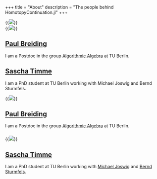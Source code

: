 +++
title = "About"
description = "The people behind HomotopyContinuation.jl"
+++

<div class="hide-sm">
<div class="row">
    <div class="col col-6">
        {{<image src="/images/pic_paul.jpg" class="about-image" >}}
    </div>
    <div class="col col-6">
        {{<image src="/images/pic_sascha.jpg" class="about-image" >}}
    </div>
</div>
<div class="row">
    <div class="col col-6">
        <h2><a href="http://page.math.tu-berlin.de/~breiding/">Paul Breiding</a></h2>
        <p>I am a Postdoc in the group <a href="https://www.math.tu-berlin.de/fachgebiete_ag_diskalg/fachgebiet_algorithmische_algebra/v_menue/algorithmische_algebra/">Algorithmic Algebra</a> at TU Berlin.</p>
    </div>
    <div class="col col-6">
        <h2><a href="https://sascha.timme.xyz">Sascha Timme</a></h2>
        <p>I am a PhD student at TU Berlin working with Michael Joswig and Bernd Sturmfels.</p>
    </div>
</div>
</div>

<div class="show-sm">
<div class="row">
    <div class="col col-6">
        {{<image src="/images/pic_paul.jpg" class="about-image" >}}
    </div>
    <div class="col col-6">
        <h2><a href="http://page.math.tu-berlin.de/~breiding/">Paul Breiding</a></h2>
        <p>I am a Postdoc in the group <a href="https://www.math.tu-berlin.de/fachgebiete_ag_diskalg/fachgebiet_algorithmische_algebra/v_menue/algorithmische_algebra/">Algorithmic Algebra</a> at TU Berlin.</p>
    </div>
</div>
<div style="margin-top:24px">

<div class="row">
    <div class="col col-6">
        {{<image src="/images/pic_sascha.jpg" class="about-image" >}}
    </div>
    <div class="col col-6">
        <h2><a href="https://sascha.timme.xyz">Sascha Timme</a></h2>
        <p>I am a PhD student at TU Berlin working with <a href="https://page.math.tu-berlin.de/~joswig/">Michael Joswig</a> and
        <a href="https://math.berkeley.edu/~bernd/">Bernd Sturmfels</a>.</p>
    </div>
</div> 
</div>
